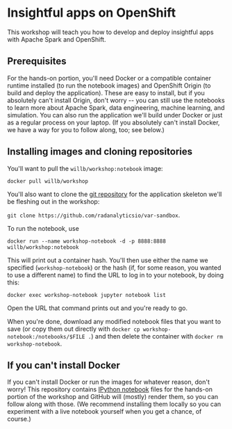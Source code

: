 # Insightful apps on OpenShift

This workshop will teach you how to develop and deploy insightful apps with Apache Spark and OpenShift.

## Prerequisites

For the hands-on portion, you'll need Docker or a compatible container runtime installed (to run the notebook images) and OpenShift Origin (to build and deploy the application).  These are easy to install, but if you absolutely can't install Origin, don't worry -- you can still use the notebooks to learn more about Apache Spark, data engineering, machine learning, and simulation.  You can also run the application we'll build under Docker or just as a regular process on your laptop.  (If you absolutely can't install Docker, we have a way for you to follow along, too; see below.)

## Installing images and cloning repositories

You'll want to pull the `willb/workshop:notebook` image:

`docker pull willb/workshop`

You'll also want to clone the [git repository](https://github.com/radanalyticsio/var-sandbox) for the application skeleton we'll be fleshing out in the workshop:

`git clone https://github.com/radanalyticsio/var-sandbox`.

To run the notebook, use

`docker run --name workshop-notebook -d -p 8888:8888 willb/workshop:notebook`

This will print out a container hash.  You'll then use either the name we specified (`workshop-notebook`) or the hash (if, for some reason, you wanted to use a different name) to find the URL to log in to your notebook, by doing this:

`docker exec workshop-notebook jupyter notebook list`

Open the URL that command prints out and you're ready to go.

When you're done, download any modified notebook files that you want to save (or copy them out directly with `docker cp workshop-notebook:/notebooks/$FILE .`) and then delete the container with `docker rm workshop-notebook`.

## If you can't install Docker

If you can't install Docker or run the images for whatever reason, don't worry!  This repository contains [IPython notebook](/notebooks) files for the hands-on portion of the workshop and GitHub will (mostly) render them, so you can follow along with those.  (We recommend installing them locally so you can experiment with a live notebook yourself when you get a chance, of course.)
